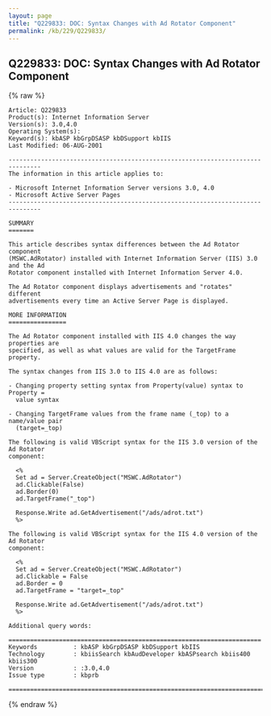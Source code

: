 ```yaml
---
layout: page
title: "Q229833: DOC: Syntax Changes with Ad Rotator Component"
permalink: /kb/229/Q229833/
---
```


## Q229833: DOC: Syntax Changes with Ad Rotator Component

{% raw %}

	Article: Q229833
	Product(s): Internet Information Server
	Version(s): 3.0,4.0
	Operating System(s): 
	Keyword(s): kbASP kbGrpDSASP kbDSupport kbIIS
	Last Modified: 06-AUG-2001
	
	-------------------------------------------------------------------------------
	The information in this article applies to:
	
	- Microsoft Internet Information Server versions 3.0, 4.0 
	- Microsoft Active Server Pages 
	-------------------------------------------------------------------------------
	
	SUMMARY
	=======
	
	This article describes syntax differences between the Ad Rotator component
	(MSWC.AdRotator) installed with Internet Information Server (IIS) 3.0 and the Ad
	Rotator component installed with Internet Information Server 4.0.
	
	The Ad Rotator component displays advertisements and "rotates" different
	advertisements every time an Active Server Page is displayed.
	
	MORE INFORMATION
	================
	
	The Ad Rotator component installed with IIS 4.0 changes the way properties are
	specified, as well as what values are valid for the TargetFrame property.
	
	The syntax changes from IIS 3.0 to IIS 4.0 are as follows:
	
	- Changing property setting syntax from Property(value) syntax to Property =
	  value syntax
	
	- Changing TargetFrame values from the frame name (_top) to a name/value pair
	  (target=_top)
	
	The following is valid VBScript syntax for the IIS 3.0 version of the Ad Rotator
	component:
	
	  <%  
	  Set ad = Server.CreateObject("MSWC.AdRotator") 
	  ad.Clickable(False)
	  ad.Border(0)
	  ad.TargetFrame("_top")
	
	  Response.Write ad.GetAdvertisement("/ads/adrot.txt")
	  %> 
	
	The following is valid VBScript syntax for the IIS 4.0 version of the Ad Rotator
	component:
	
	  <%  
	  Set ad = Server.CreateObject("MSWC.AdRotator") 
	  ad.Clickable = False
	  ad.Border = 0
	  ad.TargetFrame = "target=_top"
	
	  Response.Write ad.GetAdvertisement("/ads/adrot.txt")
	  %> 
	
	Additional query words:
	
	======================================================================
	Keywords          : kbASP kbGrpDSASP kbDSupport kbIIS 
	Technology        : kbiisSearch kbAudDeveloper kbASPsearch kbiis400 kbiis300
	Version           : :3.0,4.0
	Issue type        : kbprb
	
	=============================================================================
	

{% endraw %}

